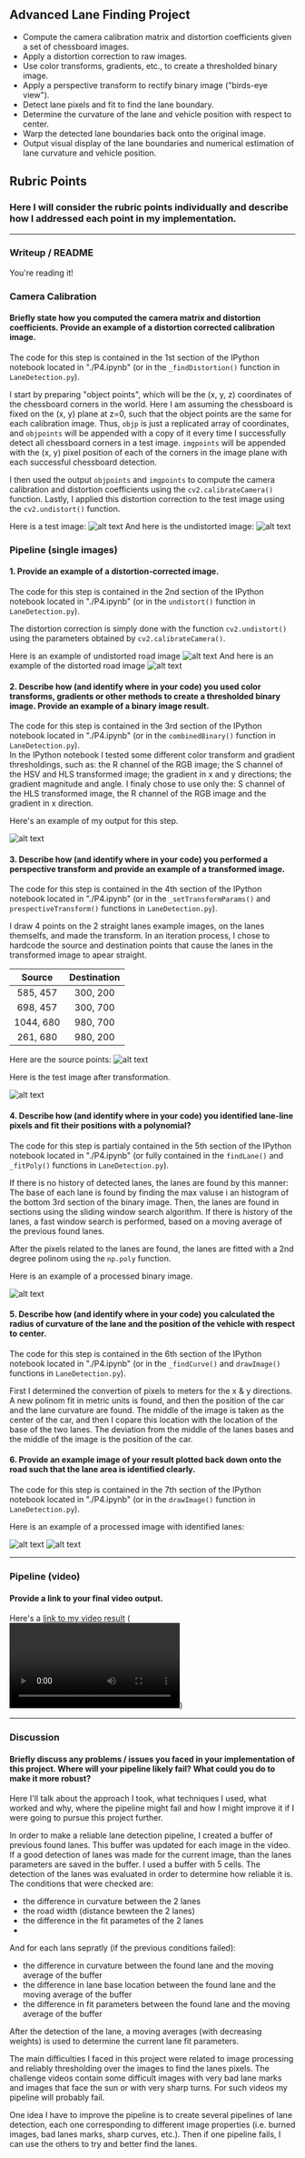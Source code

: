 ## Advanced Lane Finding Project

* Compute the camera calibration matrix and distortion coefficients given a set of chessboard images.
* Apply a distortion correction to raw images.
* Use color transforms, gradients, etc., to create a thresholded binary image.
* Apply a perspective transform to rectify binary image ("birds-eye view").
* Detect lane pixels and fit to find the lane boundary.
* Determine the curvature of the lane and vehicle position with respect to center.
* Warp the detected lane boundaries back onto the original image.
* Output visual display of the lane boundaries and numerical estimation of lane curvature and vehicle position.

[//]: # (Image References)

[image1]: ./output_images/test2.jpg "test image2"
[image2]: ./output_images/calibration2.jpg "chessboard before"
[image3]: ./output_images/undistort2.jpg "Undistorted chessboard"
[image4]: ./output_images/undistort_test2.jpg "Undistorted"
[image5]: ./output_images/binary2.bmp "Binary Example"
[image6]: ./output_images/straight_lines2_points.jpg "points"
[image7]: ./output_images/transformed_image2.jpg "Road Transformed"
[image8]: ./output_images/transformed_image2.bmp "Road binary Transformed"
[image9]: ./output_images/fitted2.jpg "Fit Visual"
[image10]: ./output_images/final_test2.jpg "Output"
[image11]: ./output_images/final_test4.jpg "Output2"
[video1]: ./output_videos/project_video.mp4 "Video"

## Rubric Points

### Here I will consider the rubric points individually and describe how I addressed each point in my implementation.  

---

### Writeup / README


You're reading it!

### Camera Calibration

#### Briefly state how you computed the camera matrix and distortion coefficients. Provide an example of a distortion corrected calibration image.

The code for this step is contained in the 1st section of the IPython notebook located in "./P4.ipynb" (or in the `_findDistortion()` function in `LaneDetection.py`).  

I start by preparing "object points", which will be the (x, y, z) coordinates of the chessboard corners in the world. Here I am assuming the chessboard is fixed on the (x, y) plane at z=0, such that the object points are the same for each calibration image.  Thus, `objp` is just a replicated array of coordinates, and `objpoints` will be appended with a copy of it every time I successfully detect all chessboard corners in a test image.  `imgpoints` will be appended with the (x, y) pixel position of each of the corners in the image plane with each successful chessboard detection.  

I then used the output `objpoints` and `imgpoints` to compute the camera calibration and distortion coefficients using the `cv2.calibrateCamera()` function.  Lastly, I applied this distortion correction to the test image using the `cv2.undistort()` function.

Here is a test image:
![alt text][image2]
And here is the undistorted image:
![alt text][image3]

### Pipeline (single images)

#### 1. Provide an example of a distortion-corrected image.
The code for this step is contained in the 2nd section of the IPython notebook located in "./P4.ipynb" (or in the `undistort()` function in `LaneDetection.py`).  

The distortion correction is simply done with the function `cv2.undistort()` using the parameters obtained by `cv2.calibrateCamera()`. 

Here is an example of undistorted road image
![alt text][image1]
And here is an example of the distorted road image
![alt text][image4]

#### 2. Describe how (and identify where in your code) you used color transforms, gradients or other methods to create a thresholded binary image.  Provide an example of a binary image result.

The code for this step is contained in the 3rd section of the IPython notebook located in "./P4.ipynb" (or in the `combinedBinary()` function in `LaneDetection.py`).  
In the IPython notebook I tested some different color transform and gradient thresholdings, such as: the R channel of the RGB image; the S channel of the HSV and HLS transformed image; the gradient in x and y directions; the gradient magnitude and angle. I finaly chose to use only the: S channel of the HLS transformed image, the R channel of the RGB image and the gradient in x direction.

Here's an example of my output for this step. 

![alt text][image5]

#### 3. Describe how (and identify where in your code) you performed a perspective transform and provide an example of a transformed image.

The code for this step is contained in the 4th section of the IPython notebook located in "./P4.ipynb" (or in the `_setTransformParams()` and `prespectiveTransform()` functions in `LaneDetection.py`).  
  
I draw 4 points on the 2 straight lanes example images, on the lanes themselfs, and made the transform. In an iteration process, I chose to hardcode the source and destination points that cause the lanes in the transformed image to apear straight.

| Source        | Destination   | 
|:-------------:|:-------------:| 
| 585, 457      | 300, 200      | 
| 698, 457      | 300, 700      |
| 1044, 680     | 980, 700      |
| 261, 680      | 980, 200      |

Here are the source points:
![alt text][image6]

Here is the test image after transformation.

![alt text][image7]

#### 4. Describe how (and identify where in your code) you identified lane-line pixels and fit their positions with a polynomial?

The code for this step is partialy contained in the 5th section of the IPython notebook located in "./P4.ipynb" (or fully contained in the `findLane()` and `_fitPoly()` functions in `LaneDetection.py`).  

If there is no history of detected lanes, the lanes are found by this manner:
The base of each lane is found by finding the max valuse i an histogram of the bottom 3rd section of the binary image. Then, the lanes are found in sections using the sliding window search algorithm. If there is history of the lanes, a fast window search is performed, based on a moving average of the previous found lanes.

After the pixels related to the lanes are found, the lanes are fitted with a 2nd degree polinom using the `np.poly` function.

Here is an example of a processed binary image. 

![alt text][image9]

#### 5. Describe how (and identify where in your code) you calculated the radius of curvature of the lane and the position of the vehicle with respect to center.

The code for this step is contained in the 6th section of the IPython notebook located in "./P4.ipynb" (or in the `_findCurve()` and `drawImage()` functions in `LaneDetection.py`).  

First I determined the convertion of pixels to meters for the x & y directions. A new polinom fit in metric units is found, and then the position of the car and the lane curvature are found. The middle of the image is taken as the center of the car, and then I copare this location with the location of the base of the two lanes. The deviation from the middle of the lanes bases and the middle of the image is the position of the car.
 

#### 6. Provide an example image of your result plotted back down onto the road such that the lane area is identified clearly.

The code for this step is contained in the 7th section of the IPython notebook located in "./P4.ipynb" (or in the `drawImage()` function in `LaneDetection.py`).  

Here is an example of a processed image with identified lanes:

![alt text][image10]
![alt text][image11]

---

### Pipeline (video)

#### Provide a link to your final video output.

Here's a [link to my video result](./output_videos/project_video.mp4)
(![alt text][video1])

---

### Discussion

#### Briefly discuss any problems / issues you faced in your implementation of this project.  Where will your pipeline likely fail?  What could you do to make it more robust?

Here I'll talk about the approach I took, what techniques I used, what worked and why, where the pipeline might fail and how I might improve it if I were going to pursue this project further.  

In order to make a reliable lane detection pipeline, I created a buffer of previous found lanes. This buffer was updated for each image in the video. If a good detection of lanes was made for the current image, than the lanes parameters are saved in the buffer. I used a buffer with 5 cells. The detection of the lanes was evaluated in order to determine how reliable it is. The conditions that were checked are: 
- the difference in curvature between the 2 lanes
- the road width (distance bewteen the 2 lanes)
- the difference in the fit parametes of the 2 lanes
- 
And for each lans sepratly (if the previous conditions failed):
- the difference in curvature between the found lane and the moving average of the buffer
- the difference in lane base location between the found lane and the moving average of the buffer
- the difference in fit parameters between the found lane and the moving average of the buffer

After the detection of the lane, a moving averages (with decreasing weights) is used to determine the current lane fit parameters.

The main difficulties I faced in this project were related to image processing and reliably thresholding over the images to find the lanes pixels. The challenge videos contain some difficult images with very bad lane marks and images that face the sun or with very sharp turns. For such videos my pipeline will probably fail.

One idea I have to improve the pipeline is to create several pipelines of lane detection, each one corresponding to different image properties (i.e. burned images, bad lanes marks, sharp curves, etc.). Then if one pipeline fails, I can use the others to try and better find the lanes.

